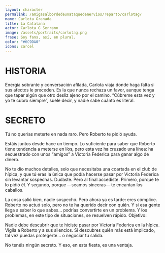 ```yaml
---
layout: character
permalink: /amigasalbordedeunataquedenervios/reparto/carlotag/
name: Carlota Granada
title: La Catalana
actor: Carlota G Serrano
image: /assets/portraits/carlotag.png
frase: Soy fans, así, en plural.
color: "#6C9DA0"
icons: carcel
---
```


# HISTORIA

Energía sobrante y conversación afilada, Carlota viaja donde haga falta si sus afectos le preceden. Es la que nunca rechaza un favor, aunque tenga que tapar algún que otro desliz ajeno por el camino. “Cúbreme esta vez y yo te cubro siempre”, suele decir, y nadie sabe cuánto es literal. 

# SECRETO

Tú no querías meterte en nada raro. Pero Roberto te pidió ayuda.

Estáis juntos desde hace un tiempo. Lo suficiente para saber que Roberto tiene tendencia a meterse en líos, pero esta vez ha cruzado una línea:
ha secuestrado con unos “amigos” a Victoria Federica para ganar algo de dinero.

No te dio muchos detalles, solo que necesitaba una coartada en el club de hípica, y que tú eras la única que podía hacerse pasar por Victoria Federica sin levantar sospechas.
Dudaste.
Pero al final accediste.
Primero, porque te lo pidió él.
Y segundo, porque —seamos sinceras— te encantan los caballos.

La cosa salió bien, nadie sospechó. Pero ahora ya es tarde: eres cómplice.
Roberto no actuó solo, pero no te ha querido decir con quién.
Y si esa gente llega a saber lo que sabes… podrías convertirte en un problema.
Y los problemas, en este tipo de situaciones, se resuelven rápido.
Objetivo:

Nadie debe descubrir que te hiciste pasar por Victoria Federica en la hípica.
Vigila a Roberto y a sus silencios. Si descubres quién más está implicado, tal vez puedas protegerte…
o negociar tu salida.


No tenéis ningún secreto. Y eso, en esta fiesta, es una ventaja.
